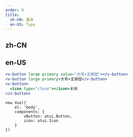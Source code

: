 ```yaml
---
order: 0
title:
  zh-CN: 基本
  en-US: Type
---
```


## zh-CN



## en-US


````jsx
<v-button large primary value="大号+主按钮"></v-button>
<v-button large primary>大号+主按钮</v-button>
<v-button>
  <icon type="close"></icon>关闭
</v-button>
````

````vue-script
new Vue({
    el: 'body',
    components: {
        vButton: atui.Button,
        icon: atui.Icon
    }
})
````
